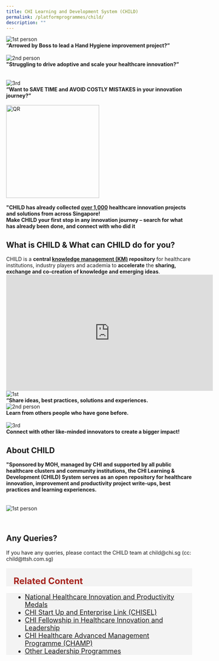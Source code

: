 ```yaml
---
title: CHI Learning and Development System (CHILD)
permalink: /platformprogrammes/child/
description: ""
---
```

<div class="row">
<div class="col"> 
<img alt="1st person" src="/images/CHILD%20pictures/picture1.gif"><br>
		<div class="header"><b>“Arrowed by Boss to lead a Hand Hygiene improvement project?” 
 </b></div><br>


</div>
	<div class="col"> 
<img alt="2nd person" src="/images/CHILD%20pictures/picture2.gif"><br>
	<div class="header"><b>"Struggling to drive adoptive and scale your healthcare innovation?”
 </b></div><br>
	
<br>

</div>
	<div class="col"> 
<img alt="3rd" src="/images/CHILD%20pictures/picture3.gif"><br>
	<div class="header"><b>“Want to SAVE TIME and AVOID COSTLY MISTAKES in your innovation journey?”
</b></div><br>
</div></div><div>
	
<div>
	<div class="row">
<div class="col"> 
<img alt="QR" style="width:252px; height:252px;" src="/images/CHILD%20pictures/picture4.png">
		<div class="header"><b>
 </b></div>


</div>
	<div class="col"> 
<br>
		<div class="header"><b>"CHILD has already collected <u>over 1,000</u> healthcare innovation projects and solutions from across Singapore!
<br>
Make CHILD your first stop in any innovation journey – search for what has already been done, and connect with who did it

 </b></div>
		</div></div><div></div></div></div>
		
<h2>What is CHILD &amp; What can CHILD do for you?</h2>
CHILD is a <b>central <u>knowledge management (KM)</u> repository </b>for 
 healthcare institutions, industry players and academia to <b>accelerate</b> the <b>sharing, exchange and co-creation of knowledge and emerging ideas</b>. <br>
 
 <iframe allowfullscreen="" allow="accelerometer; autoplay; clipboard-write; encrypted-media; gyroscope; picture-in-picture; web-share" frameborder="0" title="YouTube video player" src="https://www.youtube.com/embed/-_j56iZxDIg" height="315" width="560"></iframe>
 
<div class="row">
<div class="col"> 
<img alt="1st" src="/images/CHILD%20pictures/sharee.svg"><br>
		<div class="header"><b>“Share ideas, best practices, solutions and experiences.
 </b></div>


</div>
	<div class="col"> 
<img alt="2nd person" src="/images/CHILD%20pictures/learnn.svg"><br>
	<div class="header"><b>Learn from others people who have gone before.
 </b></div>
	
<br>

</div>
	<div class="col"> 
<img alt="3rd" src="/images/CHILD%20pictures/connect.svg"><br>
	<div class="header"><b>Connect with other like-minded innovators to create a bigger impact!
</b></div>
</div></div><div>
<div>
	<h2>About CHILD</h2>
	<div>
	<div class="row">
<div class="col"> 
		<div class="header"><b>"Sponsored by MOH, managed by CHI and supported by all public healthcare clusters and community institutions, the CHI Learning &amp; Development (CHILD) System serves as an open repository for healthcare innovation, improvement and productivity project write-ups, best practices and learning experiences.
 </b></div><br>


</div>
	<div class="col"> 
<br>
		<img alt="1st person" src="/images/CHILD%20pictures/picture8.png"><br>
		<div class="header"><b>

 </b></div><br>
	</div></div><div>
	
<div>
	<h2>Any Queries?</h2>
	If you have any queries, please contact the CHILD team at child@chi.sg (cc: child@ttsh.com.sg) <br><br>
		
</div></div></div></div></div>

	
<div style="font-size:24px; font-weight: 700; color: #a6221c; background-color: #f3f3f3; padding: 20px 0px 0px 20px;" class="row"> Related Content</div>

<div style="font-size:18px ;background-color: #f3f3f3; padding: 0px 25px 0px 20px;" class="row">
	<ul>
		<li><a href="/platformprogrammes/nhipm/">National Healthcare Innovation and Productivity Medals</a></li>
		<li><a href="/platformprogrammes/chisel/">CHI Start Up and Enterprise Link (CHISEL)</a></li>
			<li><a href="/platformprogrammes/chi-fellowship/">CHI Fellowship in Healthcare Innovation and Leadership</a></li>
	<li><a href="/platformprogrammes/chi-champ/">CHI Healthcare Advanced Management Programme (CHAMP)</a></li>
	<li><a href="/platformprogrammes/otherprogrammes/">Other Leadership Programmes</a></li>
	</ul>
</div>